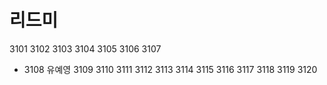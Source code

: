 # 리드미
3101
3102
3103
3104
3105
3106
3107
- 3108 유예영
3109
3110
3111 
3112
3113 
3114 
3115 
3116 
3117 
3118 
3119 
3120 
